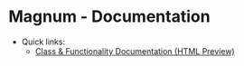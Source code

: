 # Magnum - Documentation

- Quick links:
  - [Class & Functionality Documentation (HTML Preview)](https://htmlpreview.github.io/?https://github.com/Druid-ESPRIT/magnum-docs/blob/main/doc/classes.html)
